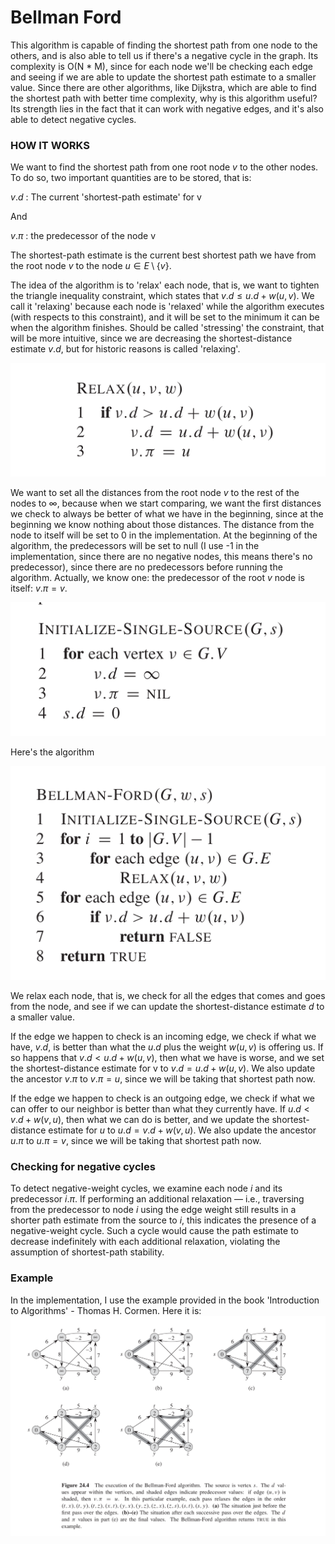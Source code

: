 # Bellman Ford
This algorithm is capable of finding the shortest path from one node to the others, and is also able to tell us if there's a negative cycle in the graph. 
Its complexity is O(N * M), since for each node we'll be checking each edge and seeing if we are able to update the shortest path estimate to a smaller value.
Since there are other algorithms, like Dijkstra, which are able to find the shortest path with better time complexity, why is this algorithm useful?
Its strength lies in the fact that it can work with negative edges, and it's also able to detect negative cycles.

### HOW IT WORKS
We want to find the shortest path from one root node $v$ to the other nodes.
To do so, two important quantities are to be stored, that is:

$v.d$ : The current 'shortest-path estimate' for v

And

$v.\pi$ : the predecessor of the node v

The shortest-path estimate is the current best shortest path we have from the root node $v$ to the node $u \in E \setminus \{v\}$.

The idea of the algorithm is to 'relax' each node, that is, we want to tighten the triangle inequality constraint, which states that $v.d \leq u.d + w(u, v)$. We call it
 'relaxing' because each node is 'relaxed' while the algorithm executes (with respects to this constraint), and it will be set to the minimum it can be when the algorithm finishes.
 Should be called 'stressing' the constraint, that will be more intuitive, since we are decreasing the shortest-distance estimate $v.d$, but for historic reasons is called 'relaxing'.

![Relaxation](./pictures/relaxation.png)

We want to set all the distances from the root node $v$ to the rest of the nodes to $\infty$, because when we start comparing, we want the first distances we check to always 
be better of what we have in the beginning, since at the beginning we know nothing about those distances. The distance from the node to itself will be set to 0 in the implementation. At the beginning of the algorithm, the predecessors will be set to null (I use -1 in the implementation, since there are no negative nodes, this means there's no predecessor), since there are no predecessors before running the algorithm. Actually, we know one: the predecessor of the root $v$ node is itself: $v.\pi = v$.

![Initialization](./pictures/initialization.png)

Here's the algorithm

![Bellman-Ford algorithm](./pictures/BF_algorithm_CORMEN.png)

We relax each node, that is, we check for all the edges that comes and goes from the node, and see if we can update the shortest-distance estimate $d$
to a smaller value. 

If the edge we happen to check is an incoming edge, we check if what we have, $v.d$, is better than what the $u.d$ plus the weight $w(u, v)$ is offering us. 
If so happens that $v.d < u.d + w(u, v)$, then what we have is worse, and we set the shortest-distance estimate for v to $v.d = u.d + w(u, v)$.
We also update the ancestor $v.\pi$ to $v.\pi = u$, since we will be taking that shortest path now.

If the edge we happen to check is an outgoing edge, we check if what we can offer to our neighbor is better than what they currently have. 
If $u.d < v.d + w(v, u)$, then what we can do is better, and we update the shortest-distance estimate for $u$ to $u.d = v.d + w(v, u)$.
We also update the ancestor $u.\pi$ to $u.\pi = v$, since we will be taking that shortest path now.

### Checking for negative cycles
To detect negative-weight cycles, we examine each node $i$ and its predecessor $i.\pi$. If performing an additional relaxation — i.e., traversing from the predecessor to node 
$i$ using the edge weight still results in a shorter path estimate from the source to $i$, this indicates the presence of a negative-weight cycle. Such a cycle would cause the path estimate to decrease indefinitely with each additional relaxation, violating the assumption of shortest-path stability.

### Example
In the implementation, I use the example provided in the book 'Introduction to Algorithms' - Thomas H. Cormen. Here it is:
![Example of BellmanFord aplication](./pictures/ej_BellmanFord_CORMEN.png)
